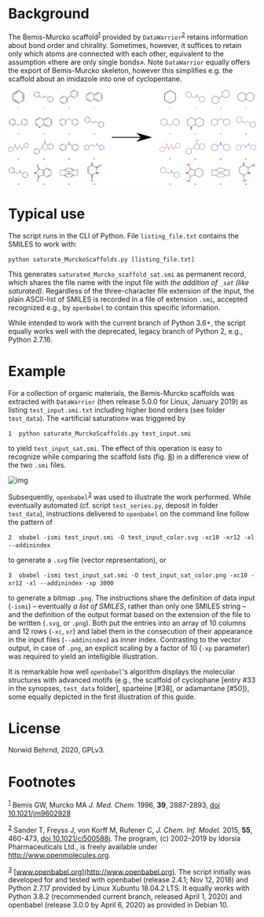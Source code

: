 

# Background

The Bemis-Murcko scaffold<sup><a id="fnr.1" class="footref" href="#fn.1">1</a></sup> provided by
`DataWarrior`<sup><a id="fnr.2" class="footref" href="#fn.2">2</a></sup> retains information about bond order
and chirality.  Sometimes, however, it suffices to retain only
which atoms are connected with each other, equivalent to the
assumption «there are only single bonds».  Note `DataWarrior`
equally offers the export of Bemis-Murcko skeleton, however this
simplifies e.g. the scaffold about an imidazole into one of
cyclopentane.

![img](./pattern.png)


# Typical use

The script runs in the CLI of Python. File `listing_file.txt`
contains the SMILES to work with:

    python saturate_MurckoScaffolds.py [listing_file.txt]

This generates `saturated_Murcko_scaffold_sat.smi` as permanent
record, which shares the file name with the input file *with the
addition of `_sat` (like saturated)*.  Regardless of the
three-character file extension of the input, the plain ASCII-list
of SMILES is recorded in a file of extension `.smi`, accepted
recognized e.g., by `openbabel` to contain this specific
information.

While intended to work with the current branch of Python 3.6+, the
script equally works well with the deprecated, legacy branch of
Python 2, e.g., Python 2.7.16.


# Example

For a collection of organic materials, the Bemis-Murcko scaffolds
was extracted with `DataWarrior` (then release 5.0.0 for Linux,
January 2019) as listing `test_input.smi.txt` including higher bond
orders (see folder `test_data`).  The «artificial saturation» was
triggered by

    1  python saturate_MurckoScaffolds.py test_input.smi

to yield `test_input_sat.smi`.  The effect of this operation is
easy to recognize while comparing the scaffold lists
(fig. [8](#org0b94602)) in a difference view of the two `.smi` files.

![img](./2020-04-26_kdiff3.png "Difference view of the SMILES strings of a Murcko scaffold *prior* (left hand column) and *after* an «artificial saturation» (right hand column).  Note the removal of explicit bond order indicators, e.g. double bond (equality sign), triple bond bond (octohorpe), or about implicit aromatization (lower case &rarr; upper case for atoms of carbon, nitrogen, oxygen (depicted); or sulfur (not depicted).  At the same time, stereochemical indicators are removed, too (e.g., slashes in lines #018 and #019, @-signs line #025).")

Subsequently, `openbabel`<sup><a id="fnr.3" class="footref" href="#fn.3">3</a></sup> was used to illustrate the
work performed.  While eventually automated (cf. script
`test_series.py`, deposit in folder `test_data`), instructions
delivered to `openbabel` on the command line follow the pattern of

    2  obabel -ismi test_input.smi -O test_input_color.svg -xc10 -xr12 -xl --addinindex

to generate a `.svg` file (vector representation), or

    3  obabel -ismi test_input_sat.smi -O test_input_sat_color.png -xc10 -xr12 -xl --addinindex -xp 3000

to generate a bitmap `.png`.  The instructions share the definition
of data input (`-ismi`) &#x2013; eventually *a list of SMILES*, rather
than only one SMILES string &#x2013; and the definition of the output
format based on the extension of the file to be written (`.svg`, or
`.png`).  Both put the entries into an array of 10 columns and
12 rows (`-xc`, `xr`) and label them in the consecution of their
appearance in the input files (`--addinindex`) as inner index.
Contrasting to the vector output, in case of `.png`, an explicit
scaling by a factor of 10 (`-xp` parameter) was required to yield
an intelligible illustration.

It is remarkable how well `openbabel`'s algorithm displays the
molecular structures with advanced motifs (e.g., the scaffold of
cyclophane [entry #33 in the synopses, `test_data` folder],
sparteine [#38], or adamantane [#50]), some equally depicted in the
first illustration of this guide.


# License

Norwid Behrnd, 2020, GPLv3.


# Footnotes

<sup><a id="fn.1" href="#fnr.1">1</a></sup> Bemis GW, Murcko MA *J. Med. Chem.* 1996, ****39****,
2887-2893, [doi 10.1021/jm9602928](https://pubs.acs.org/doi/10.1021/jm9602928)

<sup><a id="fn.2" href="#fnr.2">2</a></sup> Sander T, Freyss J, von Korff M, Rufener C,
*J. Chem. Inf. Model.* 2015, ****55****, 460-473, [doi
10.1021/ci500588j](https://pubs.acs.org/doi/10.1021/ci500588j).  The program, (c) 2002&#x2013;2019 by Idorsia
Pharmaceuticals Ltd., is freely available under
<http://www.openmolecules.org>.

<sup><a id="fn.3" href="#fnr.3">3</a></sup> [www.openbabel.org](http://www.openbabel.org).  The script initially was developed
for and tested with openbabel (release 2.4.1; Nov 12, 2018) and
Python 2.7.17 provided by Linux Xubuntu 18.04.2 LTS.  It equally works
with Python 3.8.2 (recommended current branch, released April 1, 2020)
and openbabel (release 3.0.0 by April 6, 2020) as provided in
Debian 10.
